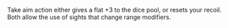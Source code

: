 Take aim action either gives a flat +3 to the dice pool, or resets your recoil. Both allow the use of sights that change range modifiers.
